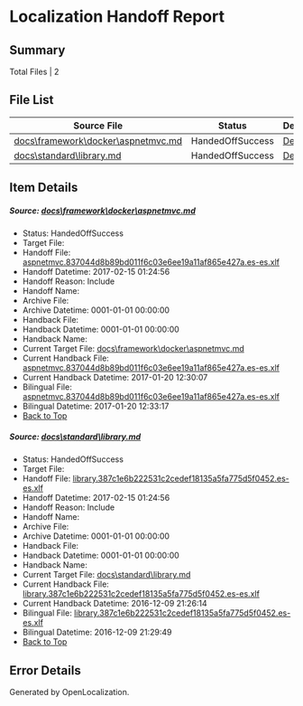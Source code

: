 # <a name='report-top'></a> Localization Handoff Report

## Summary
 Total Files | 2

## File List
 Source File | Status | Details 
 ----------- | ------ | ------- 
 [docs\framework\docker\aspnetmvc.md](https://github.com/dotnet/docs/blob/fcfd1053cdb161b3ebe1ae61b84c90e68b94a26b/docs/framework/docker/aspnetmvc.md) | HandedOffSuccess | [Details](#6534435823e32aa5c61802ccc587c2761a3fe8933139)
 [docs\standard\library.md](https://github.com/dotnet/docs/blob/eb98c703946d8be0757288ae9e00aab87b32e407/docs/standard/library.md) | HandedOffSuccess | [Details](#939c6dd0621e3b1121aca52915b04bf51af1d1ef3464)

## Item Details
##### <a name='6534435823e32aa5c61802ccc587c2761a3fe8933139'></a> Source: [docs\framework\docker\aspnetmvc.md](https://github.com/dotnet/docs/blob/fcfd1053cdb161b3ebe1ae61b84c90e68b94a26b/docs/framework/docker/aspnetmvc.md)
* Status: HandedOffSuccess
* Target File: 
* Handoff File: [aspnetmvc.837044d8b89bd011f6c03e6ee19a11af865e427a.es-es.xlf](https://github.com/dotnet/docs.handoff/blob/29d1a0ff133bfd1cc509b9100909488540711e88/ol-handoff/dotnet/docs.es-es/master/dotnet-core/aspnetmvc.837044d8b89bd011f6c03e6ee19a11af865e427a.es-es.xlf)
* Handoff Datetime: 2017-02-15 01:24:56
* Handoff Reason: Include
* Handoff Name: 
* Archive File: 
* Archive Datetime: 0001-01-01 00:00:00
* Handback File: 
* Handback Datetime: 0001-01-01 00:00:00
* Handback Name: 
* Current Target File: [docs\framework\docker\aspnetmvc.md](https://github.com/dotnet/docs.es-es/blob/e3e31f937338e50c7c98afd5e1b150ae24faff06/docs/framework/docker/aspnetmvc.md)
* Current Handback File: [aspnetmvc.837044d8b89bd011f6c03e6ee19a11af865e427a.es-es.xlf](https://github.com/dotnet/docs.handback/blob/86df91b4ab67112886440b3fcf2f0b9af54d9810/ol-handback/dotnet/docs.es-es/master/dotnet-core/aspnetmvc.837044d8b89bd011f6c03e6ee19a11af865e427a.es-es.xlf)
* Current Handback Datetime: 2017-01-20 12:30:07
* Bilingual File: [aspnetmvc.837044d8b89bd011f6c03e6ee19a11af865e427a.es-es.xlf](https://github.com/dotnet/docs.handback/blob/86df91b4ab67112886440b3fcf2f0b9af54d9810/ol-handback/dotnet/docs.es-es/master/dotnet-core/aspnetmvc.837044d8b89bd011f6c03e6ee19a11af865e427a.es-es.xlf)
* Bilingual Datetime: 2017-01-20 12:33:17
* [Back to Top](#report-top)

##### <a name='939c6dd0621e3b1121aca52915b04bf51af1d1ef3464'></a> Source: [docs\standard\library.md](https://github.com/dotnet/docs/blob/eb98c703946d8be0757288ae9e00aab87b32e407/docs/standard/library.md)
* Status: HandedOffSuccess
* Target File: 
* Handoff File: [library.387c1e6b222531c2cedef18135a5fa775d5f0452.es-es.xlf](https://github.com/dotnet/docs.handoff/blob/29d1a0ff133bfd1cc509b9100909488540711e88/ol-handoff/dotnet/docs.es-es/master/dotnet-core/library.387c1e6b222531c2cedef18135a5fa775d5f0452.es-es.xlf)
* Handoff Datetime: 2017-02-15 01:24:56
* Handoff Reason: Include
* Handoff Name: 
* Archive File: 
* Archive Datetime: 0001-01-01 00:00:00
* Handback File: 
* Handback Datetime: 0001-01-01 00:00:00
* Handback Name: 
* Current Target File: [docs\standard\library.md](https://github.com/dotnet/docs.es-es/blob/261fd13943d8232ce4d070915efb653f84f934d0/docs/standard/library.md)
* Current Handback File: [library.387c1e6b222531c2cedef18135a5fa775d5f0452.es-es.xlf](https://github.com/dotnet/docs.handback/blob/7752df8123c5e303aaa348acddeb5f9df37a4b6a/ol-handback/dotnet/docs.es-es/master/ht-p2/library.387c1e6b222531c2cedef18135a5fa775d5f0452.es-es.xlf)
* Current Handback Datetime: 2016-12-09 21:26:14
* Bilingual File: [library.387c1e6b222531c2cedef18135a5fa775d5f0452.es-es.xlf](https://github.com/dotnet/docs.handback/blob/7752df8123c5e303aaa348acddeb5f9df37a4b6a/ol-handback/dotnet/docs.es-es/master/ht-p2/library.387c1e6b222531c2cedef18135a5fa775d5f0452.es-es.xlf)
* Bilingual Datetime: 2016-12-09 21:29:49
* [Back to Top](#report-top)


## Error Details

Generated by OpenLocalization.
